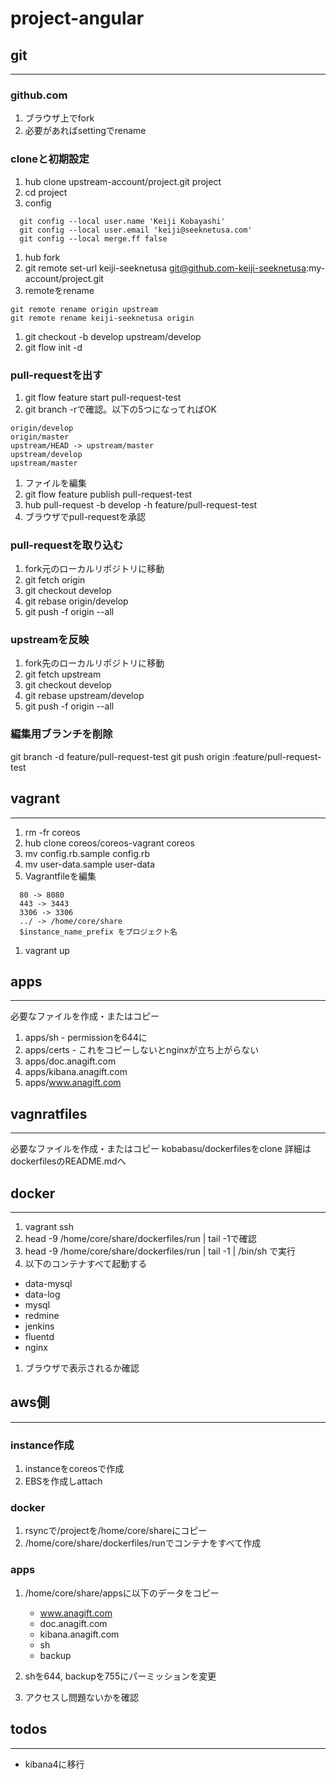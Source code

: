 # project-angular

## git
------------------------------------------------------------
### github.com
1. ブラウザ上でfork
1. 必要があればsettingでrename

### cloneと初期設定
1. hub clone upstream-account/project.git project
1. cd project
1. config

```
  git config --local user.name 'Keiji Kobayashi'
  git config --local user.email 'keiji@seeknetusa.com'
  git config --local merge.ff false
```

1. hub fork
1. git remote set-url keiji-seeknetusa git@github.com-keiji-seeknetusa:my-account/project.git
1. remoteをrename

```
git remote rename origin upstream
git remote rename keiji-seeknetusa origin
```

1. git checkout -b develop upstream/develop
1. git flow init -d

### pull-requestを出す
1. git flow feature start pull-request-test
1. git branch -rで確認。以下の5つになってればOK

```
origin/develop
origin/master
upstream/HEAD -> upstream/master
upstream/develop
upstream/master
```

1. ファイルを編集
1. git flow feature publish pull-request-test
1. hub pull-request -b develop -h feature/pull-request-test
1. ブラウザでpull-requestを承認

### pull-requestを取り込む
1. fork元のローカルリポジトリに移動
1. git fetch origin
1. git checkout develop
1. git rebase origin/develop
1. git push -f origin --all

### upstreamを反映
1. fork先のローカルリポジトリに移動
1. git fetch upstream
1. git checkout develop
1. git rebase upstream/develop
1. git push -f origin --all

### 編集用ブランチを削除
git branch -d feature/pull-request-test
git push origin :feature/pull-request-test


## vagrant
------------------------------------------------------------
1. rm -fr coreos
1. hub clone coreos/coreos-vagrant coreos
1. mv config.rb.sample config.rb
1. mv user-data.sample user-data
1. Vagrantfileを編集 

```
  80 -> 8080
  443 -> 3443
  3306 -> 3306
  ../ -> /home/core/share
  $instance_name_prefix をプロジェクト名
```

1. vagrant up


## apps
------------------------------------------------------------
必要なファイルを作成・またはコピー
1. apps/sh - permissionを644に
1. apps/certs - これをコピーしないとnginxが立ち上がらない
1. apps/doc.anagift.com
1. apps/kibana.anagift.com
1. apps/www.anagift.com


## vagnratfiles
------------------------------------------------------------
必要なファイルを作成・またはコピー
kobabasu/dockerfilesをclone
詳細はdockerfilesのREADME.mdへ

## docker
------------------------------------------------------------
1. vagrant ssh
1. head -9 /home/core/share/dockerfiles/run | tail -1で確認
1. head -9 /home/core/share/dockerfiles/run | tail -1 | /bin/sh で実行
1. 以下のコンテナすべて起動する

* data-mysql
* data-log
* mysql
* redmine
* jenkins
* fluentd
* nginx

1. ブラウザで表示されるか確認


## aws側
------------------------------------------------------------
### instance作成
1. instanceをcoreosで作成
1. EBSを作成しattach

### docker
1. rsyncで/projectを/home/core/shareにコピー
1. /home/core/share/dockerfiles/runでコンテナをすべて作成

### apps
1. /home/core/share/appsに以下のデータをコピー

   * www.anagift.com
   * doc.anagift.com
   * kibana.anagift.com
   * sh
   * backup

1. shを644, backupを755にパーミッションを変更
1. アクセスし問題ないかを確認 


## todos
------------------------------------------------------------
* kibana4に移行

